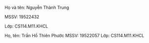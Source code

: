 Họ và tên: Nguyễn Thành Trung

MSSV: 19522432

Lớp: CS114.M11.KHCL

Họ, tên: Trần Hồ Thiên Phước
MSSV: 19522057
Lớp: CS114.M11.KHCL
